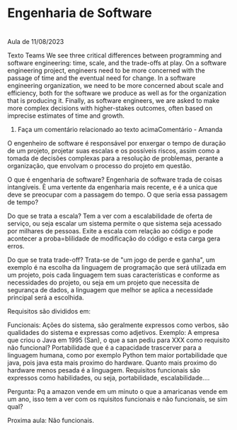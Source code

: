 # <h1> Engenharia de Software <h1/>

Aula de 11/08/2023

Texto Teams
We see three critical differences between programming and software engineering: time, scale, and the trade-offs at play. On a software engineering project, engineers need to be more concerned with the passage of time and the eventual need for change. In a software engineering organization, we need to be more concerned about scale and efficiency, both for the software we produce as well as for the organization that is producing it. Finally, as software engineers, we are asked to make more complex decisions with higher-stakes outcomes, often based on imprecise estimates of time and growth.

1) Faça um comentário relacionado ao texto acimaComentário - Amanda

O engenheiro de software é responsável por enxergar o tempo de duração de um projeto, projetar suas escalas e os possíveis riscos, assim como a tomada de decisões complexas para a resolução de problemas, perante a organização, que envolvam o processo do projeto em questão.


O que é engenharia de software?
Engenharia de software trada de coisas intangíveis.
È uma vertente da engenharia mais recente, e é a unica que deve se preocupar com a passagem do tempo. 
O que seria essa passagem de tempo? 

Do que se trata a escala?
Tem a ver com a escalabilidade de oferta de serviço, ou seja escalar um sistema permite o que sistema seja acessado por milhares de pessoas.
Exite a escala com relação ao código e pode acontecer a proba=blilidade de modificação do código e esta carga gera erros.

Do que se trata trade-off?
Trata-se de "um jogo de perde e ganha", um exemplo é na escolha da linguagem de programação que será utilizada em um projeto, pois cada linguagem tem suas características e conforme as necessidades do projeto, ou seja em um projeto que necessita de segurança de dados, a linguagem que melhor se aplica a necessidade principal será a escolhida.

Requisitos são divididos em:

Funcionais: Ações do sistema, são geralmente expressos como verbos, são qualidades do sistema e expressas como adjetivos.
Exemplo: A empresa que criou o Java em 1995 (San), o que a san pediu para XXX como requisito não funcional? 
Portabilidade que é a capacidade trascerver para a linguagem humana, como por exemplo Python tem maior portabilidade que java, pois java esta mais proximo do hardware. Quanto mais proximo do hardware menos pesada é a linguagem.
Requisitos funcionais são expressos como habilidades, ou seja, portabilidade, escalabilidade....

Pergunta: 
Pq a amazon vende em um minuto o que a amaricanas vende em um ano, isso tem a ver com os rquisitos funcionais e não funcionais, se sim qual?

Proxima aula:
Não funcionais.

